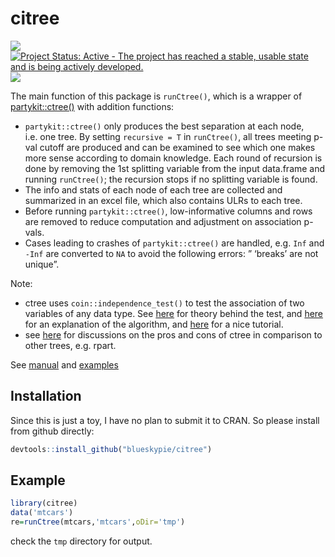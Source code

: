 
<!-- README.md is generated from README.Rmd. Please edit that file -->

# citree

[![](https://img.shields.io/badge/devel%20version-0.1.2-blue.svg)](https://github.com/blueskypie/citree)
[![Project Status: Active - The project has reached a stable, usable
state and is being actively
developed.](https://www.repostatus.org/badges/latest/active.svg)](https://www.repostatus.org/#active)
[![](https://img.shields.io/badge/lifecycle-stable-brightgreen.svg)](https://lifecycle.r-lib.org/articles/stages.html#stable)

The main function of this package is `runCtree()`, which is a wrapper of
[partykit::ctree()](https://rdrr.io/cran/partykit/man/ctree.html) with
addition functions:

- `partykit::ctree()` only produces the best separation at each node,
  i.e. one tree. By setting `recursive = T` in `runCtree()`, all trees
  meeting p-val cutoff are produced and can be examined to see which one
  makes more sense according to domain knowledge. Each round of
  recursion is done by removing the 1st splitting variable from the
  input data.frame and running `runCtree()`; the recursion stops if no
  splitting variable is found.
- The info and stats of each node of each tree are collected and
  summarized in an excel file, which also contains ULRs to each tree.
- Before running `partykit::ctree()`, low-informative columns and rows
  are removed to reduce computation and adjustment on association
  p-vals.
- Cases leading to crashes of `partykit::ctree()` are handled,
  e.g. `Inf` and `-Inf` are converted to `NA` to avoid the following
  errors: ” ‘breaks’ are not unique”.

Note:

- ctree uses `coin::independence_test()` to test the association of two
  variables of any data type. See
  [here](https://cran.r-project.org/web/packages/coin/vignettes/LegoCondInf.pdf)
  for theory behind the test, and
  [here](https://stats.stackexchange.com/questions/404589/ctree-in-r-how-optimal-is-the-optimal-split-point)
  for an explanation of the algorithm, and
  [here](https://martinschweinberger.github.io/TreesUBonn/) for a nice
  tutorial.
- see
  [here](https://stats.stackexchange.com/questions/12140/conditional-inference-trees-vs-traditional-decision-trees)
  for discussions on the pros and cons of ctree in comparison to other
  trees, e.g. rpart.

See [manual](https://blueskypie.github.io/citree/reference/index.html)
and
[examples](https://blueskypie.github.io/citree/articles/citree-vignette.html)

## Installation

Since this is just a toy, I have no plan to submit it to CRAN. So please
install from github directly:

``` r
devtools::install_github("blueskypie/citree")
```

## Example

``` r
library(citree)
data('mtcars')
re=runCtree(mtcars,'mtcars',oDir='tmp')
```

check the `tmp` directory for output.
